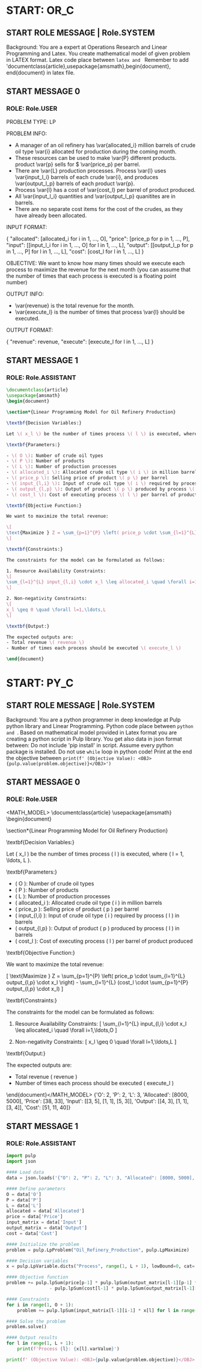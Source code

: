# START: OR_C 
## START ROLE MESSAGE | Role.SYSTEM 
Background: You are a expert at Operations Research and Linear Programming and Latex. You create mathematical model of given problem in LATEX format. Latex code place between ```latex and ``` Remember to add 'documentclass{article},usepackage{amsmath},begin{document}, end{document} in latex file. 
## START MESSAGE 0 
### ROLE: Role.USER
<DESCRIPTION>
PROBLEM TYPE: LP

PROBLEM INFO: 

- A manager of an oil refinery has \var{allocated_i} million barrels of crude oil type \var{i} allocated for production during the coming month. 
- These resources can be used to make \var{P} different products. product \var{p} sells for $ \var{price_p} per barrel.
- There are \var{L} production processes. Process \var{l} uses \var{input_l_i} barrels of each crude \var{i}, and produces \var{output_l_p} barrels of each product \var{p}. 
- Process \var{l} has a cost of \var{cost_l} per barrel of product produced.
- All \var{input_l_i} quantities and \var{output_l_p} quanitites are in barrels. 
- There are no separate cost items for the cost of the crudes, as they have already been allocated.

INPUT FORMAT: 

{
    "allocated": [allocated_i for i in 1, ..., O],
    "price": [price_p for p in 1, ..., P],
    "input": [[input_l_i for i in 1, ..., O] for l in 1, ..., L],
    "output": [[output_l_p for p in 1, ..., P] for l in 1, ..., L],
    "cost": [cost_l for l in 1, ..., L]
}

OBJECTIVE: We want to know how many times should we execute each process to maximize the revenue for the next month (you can assume that the number of times that each process is executed is a floating point number)

OUTPUT INFO:

- \var{revenue} is the total revenue for the month.
- \var{execute_l} is the number of times that process \var{l} should be executed.

OUTPUT FORMAT:

{
    "revenue": revenue,
    "execute": [execute_l for l in 1, ..., L]
}

</DESCRIPTION>


## START MESSAGE 1 
### ROLE: Role.ASSISTANT
```latex
\documentclass{article}
\usepackage{amsmath}
\begin{document}

\section*{Linear Programming Model for Oil Refinery Production}

\textbf{Decision Variables:}

Let \( x_l \) be the number of times process \( l \) is executed, where \( l = 1, \ldots, L \).

\textbf{Parameters:}

- \( O \): Number of crude oil types
- \( P \): Number of products
- \( L \): Number of production processes
- \( allocated_i \): Allocated crude oil type \( i \) in million barrels
- \( price_p \): Selling price of product \( p \) per barrel
- \( input_{l,i} \): Input of crude oil type \( i \) required by process \( l \) in barrels
- \( output_{l,p} \): Output of product \( p \) produced by process \( l \) in barrels
- \( cost_l \): Cost of executing process \( l \) per barrel of product produced

\textbf{Objective Function:}

We want to maximize the total revenue:

\[
\text{Maximize } Z = \sum_{p=1}^{P} \left( price_p \cdot \sum_{l=1}^{L} output_{l,p} \cdot x_l \right) - \sum_{l=1}^{L} (cost_l \cdot \sum_{p=1}^{P} output_{l,p} \cdot x_l)
\]

\textbf{Constraints:}

The constraints for the model can be formulated as follows:

1. Resource Availability Constraints:
\[
\sum_{l=1}^{L} input_{l,i} \cdot x_l \leq allocated_i \quad \forall i=1,\ldots,O
\]

2. Non-negativity Constraints:
\[
x_l \geq 0 \quad \forall l=1,\ldots,L
\]

\textbf{Output:}

The expected outputs are:
- Total revenue \( revenue \)
- Number of times each process should be executed \( execute_l \)

\end{document}
```

# START: PY_C 
## START ROLE MESSAGE | Role.SYSTEM 
Background: You are a python programmer in deep knowledge at Pulp python library and Linear Programming. Python code place between ```python and ```. Based on mathematical model provided in Latex format you are creating a python script in Pulp library. You get also data in json format between: <DATA></DATA> Do not include 'pip install' in script. Assume every python package is installed. Do not use `while` loop in python code! Print at the end the objective between <OBJ></OBJ> `print(f' (Objective Value): <OBJ>{pulp.value(problem.objective)}</OBJ>')` 
## START MESSAGE 0 
### ROLE: Role.USER
<MATH_MODEL>
\documentclass{article}
\usepackage{amsmath}
\begin{document}

\section*{Linear Programming Model for Oil Refinery Production}

\textbf{Decision Variables:}

Let \( x_l \) be the number of times process \( l \) is executed, where \( l = 1, \ldots, L \).

\textbf{Parameters:}

- \( O \): Number of crude oil types
- \( P \): Number of products
- \( L \): Number of production processes
- \( allocated_i \): Allocated crude oil type \( i \) in million barrels
- \( price_p \): Selling price of product \( p \) per barrel
- \( input_{l,i} \): Input of crude oil type \( i \) required by process \( l \) in barrels
- \( output_{l,p} \): Output of product \( p \) produced by process \( l \) in barrels
- \( cost_l \): Cost of executing process \( l \) per barrel of product produced

\textbf{Objective Function:}

We want to maximize the total revenue:

\[
\text{Maximize } Z = \sum_{p=1}^{P} \left( price_p \cdot \sum_{l=1}^{L} output_{l,p} \cdot x_l \right) - \sum_{l=1}^{L} (cost_l \cdot \sum_{p=1}^{P} output_{l,p} \cdot x_l)
\]

\textbf{Constraints:}

The constraints for the model can be formulated as follows:

1. Resource Availability Constraints:
\[
\sum_{l=1}^{L} input_{l,i} \cdot x_l \leq allocated_i \quad \forall i=1,\ldots,O
\]

2. Non-negativity Constraints:
\[
x_l \geq 0 \quad \forall l=1,\ldots,L
\]

\textbf{Output:}

The expected outputs are:
- Total revenue \( revenue \)
- Number of times each process should be executed \( execute_l \)

\end{document}</MATH_MODEL>
<DATA>
{'O': 2, 'P': 2, 'L': 3, 'Allocated': [8000, 5000], 'Price': [38, 33], 'Input': [[3, 5], [1, 1], [5, 3]], 'Output': [[4, 3], [1, 1], [3, 4]], 'Cost': [51, 11, 40]}</DATA>


## START MESSAGE 1 
### ROLE: Role.ASSISTANT
```python
import pulp
import json

#### Load data
data = json.loads('{"O": 2, "P": 2, "L": 3, "Allocated": [8000, 5000], "Price": [38, 33], "Input": [[3, 5], [1, 1], [5, 3]], "Output": [[4, 3], [1, 1], [3, 4]], "Cost": [51, 11, 40]}')

#### Define parameters
O = data['O']
P = data['P']
L = data['L']
allocated = data['Allocated']
price = data['Price']
input_matrix = data['Input']
output_matrix = data['Output']
cost = data['Cost']

#### Initialize the problem
problem = pulp.LpProblem("Oil_Refinery_Production", pulp.LpMaximize)

#### Decision variables
x = pulp.LpVariable.dicts("Process", range(1, L + 1), lowBound=0, cat='Continuous')

#### Objective function
problem += pulp.lpSum(price[p-1] * pulp.lpSum(output_matrix[l-1][p-1] * x[l] for l in range(1, L + 1)) for p in range(1, P + 1)) \
                - pulp.lpSum(cost[l-1] * pulp.lpSum(output_matrix[l-1][p-1] * x[l] for p in range(1, P + 1)) for l in range(1, L + 1))

#### Constraints
for i in range(1, O + 1):
    problem += pulp.lpSum(input_matrix[l-1][i-1] * x[l] for l in range(1, L + 1)) <= allocated[i-1]

#### Solve the problem
problem.solve()

#### Output results
for l in range(1, L + 1):
    print(f'Process {l}: {x[l].varValue}')

print(f' (Objective Value): <OBJ>{pulp.value(problem.objective)}</OBJ>')
```

